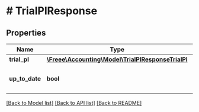# # TrialPlResponse

## Properties

Name | Type | Description | Notes
------------ | ------------- | ------------- | -------------
**trial_pl** | [**\Freee\Accounting\Model\TrialPlResponseTrialPl**](TrialPlResponseTrialPl.md) |  |
**up_to_date** | **bool** | 集計結果が最新かどうか |

[[Back to Model list]](../../README.md#models) [[Back to API list]](../../README.md#endpoints) [[Back to README]](../../README.md)
